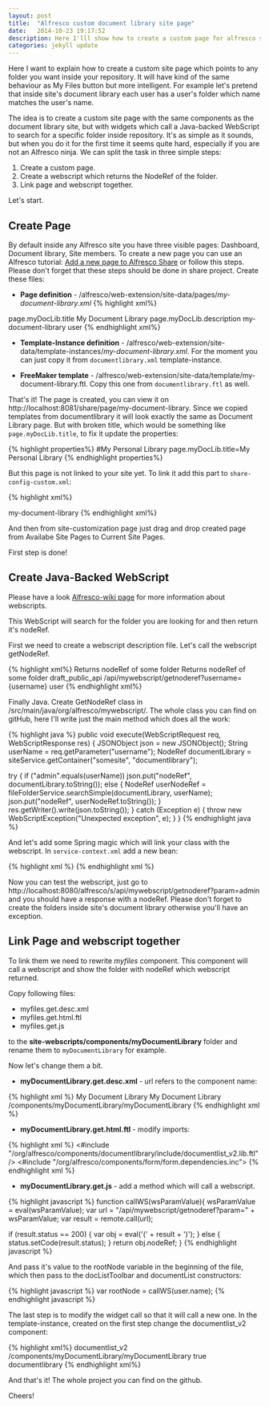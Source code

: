 ```yaml
---
layout: post
title:  "Alfresco custom document library site page"
date:   2014-10-23 19:17:52
description: Here I'lll show how to create a custom page for alfresco site which points on some folder inside document library.
categories: jekyll update
---
```


Here I want to explain how to create a custom site page which points to any folder you want inside your repository. It will have kind of the same behaviour as My Files button but more intelligent. For example let's pretend that inside site's document library each user has a user's folder which name matches the user's name.

The idea is to create a custom site page with the same components as the document library site, but with widgets which call a Java-backed WebScript to search for a specific folder inside repository. It's as simple as it sounds, but when you do it for the first time it seems quite hard, especially if you are not an Alfresco ninja. We can split the task in three simple steps:

1. Create a custom page. 
2. Create a webscript which returns the NodeRef of the folder.
3. Link page and webscript together.

Let's start.

## Create Page

By default inside any Alfresco site you have three visible pages: Dashboard, Document library, Site members. To create a new page you can use an Alfresco tutorial: [Add a new page to Alfresco Share][add-page-tutorial] or follow this steps. Please don't forget that these steps should be done in share project. Create these files:

* **Page definition** - /alfresco/web-extension/site-data/pages/_my-document-library.xml_
{% highlight xml%}
<page>
  <title>My Document Library</title>
  <title-id>page.myDocLib.title</title-id>
  <description>My Document Library</description>
  <description-id>page.myDocLib.description</description-id>
  <template-instance>my-document-library</template-instance>
  <authentication>user</authentication>
</page>
{% endhighlight xml%}

* **Template-Instance definition** - /alfresco/web-extension/site-data/template-instances/_my-document-library.xml_. For the moment you can just copy it from `documentlibrary.xml` template-instance. 

* **FreeMaker template** - /alfresco/web-extension/site-data/template/my-document-library.ftl.
Copy this one from `documentlibrary.ftl` as well.

That's it! The page is created, you can view it on http://localhost:8081/share/page/my-document-library. Since we copied templates from documentlibrary it will look exactly the same as Document Library page. But with broken title, which would be something like `page.myDocLib.title`, to fix it update the properties:

{% highlight properties%}
#My Personal Library
page.myDocLib.title=My Personal Library
{% endhighlight properties%}

But this page is not linked to your site yet. To link it add this part to `share-config-custom.xml`:

{% highlight xml%}
<!-- Add a custom page type -->
<config evaluator="string-compare" condition="SitePages">
  <pages>
    <page id="my-document-library">my-document-library</page>
  </pages>
</config>
{% endhighlight xml%}

And then from site-customization page just drag and drop created page from Availabe Site Pages to Current Site Pages.

First step is done!

## Create Java-Backed WebScript

Please have a look [Alfresco-wiki page][webscript-wiki] for more information about webscripts.

This WebScript will search for the folder you are looking for and then return it's nodeRef.

First we need to create a webscript description file. Let's call the webscript getNodeRef.

{% highlight xml%}
<webscript>
  <shortname>Returns nodeRef of some folder</shortname>
  <description>Returns nodeRef of some folder</description>
  <format default="json"/>
  <lifecycle>draft_public_api</lifecycle>
  <url>/api/mywebscript/getnoderef?username={username}</url>
  <authentication>user</authentication>
</webscript>
{% endhighlight xml%}

Finally Java. Create GetNodeRef class in /src/main/java/org/alfresco/mywebscript/. The whole class you can find on gitHub, here I'll write just the main method which does all the work:

{% highlight java %}
public void execute(WebScriptRequest req, WebScriptResponse res) {
  JSONObject json = new JSONObject();
  String userName = req.getParameter("username");
  NodeRef documentLibrary = siteService.getContainer("somesite", "documentlibrary");

  try  {
    if ("admin".equals(userName))
      json.put("nodeRef", documentLibrary.toString());
    else  {
      NodeRef userNodeRef = fileFolderService.searchSimple(documentLibrary, userName);
      json.put("nodeRef", userNodeRef.toString());
    }
    res.getWriter().write(json.toString());
  }
  catch (Exception e) {
    throw new WebScriptException("Unexpected exception", e);
  }
}
{% endhighlight java %}

And let's add some Spring magic which will link your class with the webscript. In `service-context.xml` add a new bean:

{% highlight xml %}
<bean id="webscript.getNodeRef.get" class="org.alfresco.mywebscript.GetNodeRef" parent="webscript">
</bean>
{% endhighlight xml %}

Now you can test the webscript, just go to  http://localhost:8080/alfresco/s/api/mywebscript/getnoderef?param=admin and you should have a response with a nodeRef. Please don't forget to create the folders inside site's document library otherwise you'll have an exception.

## Link Page and webscript together

To link them we need to rewrite *myfiles* component. This component will call a webscript and show the folder with nodeRef which webscript returned.

Copy following files:

* myfiles.get.desc.xml
* myfiles.get.html.ftl
* myfiles.get.js

to the **site-webscripts/components/myDocumentLibrary** folder and rename them to `myDocumentLibrary` for example.

 Now let's change them a bit.

* **myDocumentLibrary.get.desc.xml** - url refers to the component name:

{% highlight xml %}
<webscript>
  <shortname>My Document Library</shortname>
  <description>My Document Library</description>
  <url>/components/myDocumentLibrary/myDocumentLibrary</url>
</webscript>
{% endhighlight xml %}

* **myDocumentLibrary.get.html.ftl** - modify imports:

{% highlight xml %}
<#include "/org/alfresco/components/documentlibrary/include/documentlist_v2.lib.ftl" />
<#include "/org/alfresco/components/form/form.dependencies.inc">
{% endhighlight xml %}

* **myDocumentLibrary.get.js** - add a method which will call a webscript.

{% highlight javascript %}
function callWS(wsParamValue){
  wsParamValue = eval(wsParamValue);
  var url = "/api/mywebscript/getnoderef?param=" + wsParamValue;
  var result = remote.call(url);

  if (result.status == 200)  {
    var obj = eval('(' + result + ')');
  } else {
    status.setCode(result.status);
  }
  return obj.nodeRef;
}
{% endhighlight javascript %}

And pass it's value to the rootNode variable in the beginning of the file, which then pass to the docListToolbar and documentList constructors:

{% highlight javascript %}
var rootNode = callWS(user.name);
{% endhighlight javascript %}

The last step is to modify the widget call so that it will call a new one. In the template-instance, created on the first step change the documentlist_v2 component:

{% highlight xml%}
<component>
  <region-id>documentlist_v2</region-id>
  <url>/components/myDocumentLibrary/myDocumentLibrary</url>
  <properties>
    <pagination>true</pagination>
    <dependencyGroup>documentlibrary</dependencyGroup>
  </properties>
</component>
{% endhighlight xml%}

And that's it! The whole project you can find on the github.

Cheers!

[add-page-tutorial]: http://docs.alfresco.com/4.1/tasks/tutorial-share-add-page.html
[webscript-wiki]: https://wiki.alfresco.com/wiki/Web_Scripts

